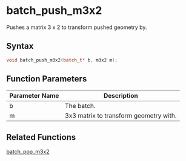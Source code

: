 # batch_push_m3x2

Pushes a matrix 3 x 2 to transform pushed geometry by.

## Syntax

```cpp
void batch_push_m3x2(batch_t* b, m3x2 m);
```

## Function Parameters

Parameter Name | Description
--- | ---
b | The batch.
m | 3x3 matrix to transform geometry with.

## Related Functions
 
[batch_pop_m3x2](https://github.com/RandyGaul/cute_framework/tree/master/docs/graphics/batch/batch_pop_m3x2)  
